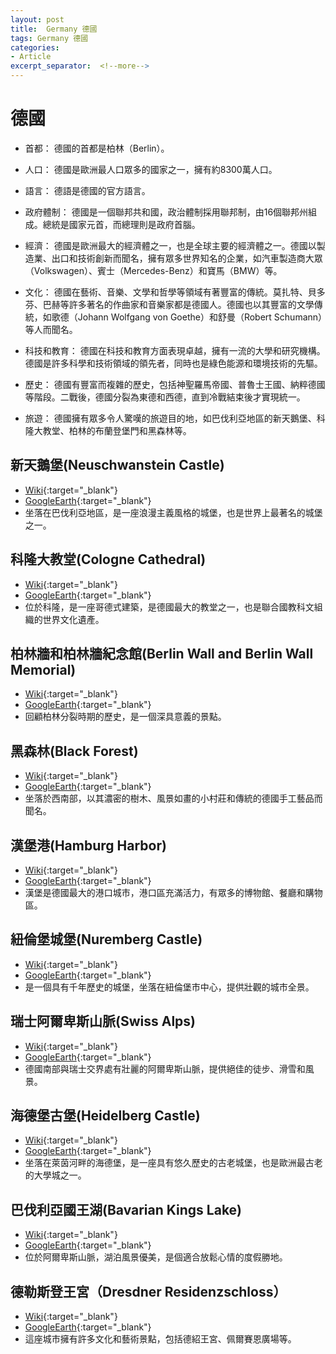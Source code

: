 ```yaml
---
layout: post
title:  Germany 德國
tags: Germany 德國 
categories:
- Article
excerpt_separator:  <!--more-->
---
```

# 德國
- 首都： 德國的首都是柏林（Berlin）。

- 人口： 德國是歐洲最人口眾多的國家之一，擁有約8300萬人口。

- 語言： 德語是德國的官方語言。

- 政府體制： 德國是一個聯邦共和國，政治體制採用聯邦制，由16個聯邦州組成。總統是國家元首，而總理則是政府首腦。

- 經濟： 德國是歐洲最大的經濟體之一，也是全球主要的經濟體之一。德國以製造業、出口和技術創新而聞名，擁有眾多世界知名的企業，如汽車製造商大眾（Volkswagen）、賓士（Mercedes-Benz）和寶馬（BMW）等。

- 文化： 德國在藝術、音樂、文學和哲學等領域有著豐富的傳統。莫扎特、貝多芬、巴赫等許多著名的作曲家和音樂家都是德國人。德國也以其豐富的文學傳統，如歌德（Johann Wolfgang von Goethe）和舒曼（Robert Schumann）等人而聞名。

- 科技和教育： 德國在科技和教育方面表現卓越，擁有一流的大學和研究機構。德國是許多科學和技術領域的領先者，同時也是綠色能源和環境技術的先驅。

- 歷史： 德國有豐富而複雜的歷史，包括神聖羅馬帝國、普魯士王國、納粹德國等階段。二戰後，德國分裂為東德和西德，直到冷戰結束後才實現統一。

- 旅遊： 德國擁有眾多令人驚嘆的旅遊目的地，如巴伐利亞地區的新天鵝堡、科隆大教堂、柏林的布蘭登堡門和黑森林等。

## 新天鵝堡(Neuschwanstein Castle)
- [Wiki](https://zh.wikipedia.org/wiki/新天鵝堡 "Wiki"){:target="_blank"} 
- [GoogleEarth](https://earth.google.com/web/search/Neuschwanstein+Castle/@47.55716718,10.74986277,940.4627483a,729.44387733d,34.99999931y,1.14214598h,62.77375711t,0r/ "GoogleEarth"){:target="_blank"} 
- 坐落在巴伐利亞地區，是一座浪漫主義風格的城堡，也是世界上最著名的城堡之一。

## 科隆大教堂(Cologne Cathedral)
- [Wiki](https://zh.wikipedia.org/wiki/科隆大教堂 "Wiki"){:target="_blank"} 
- [GoogleEarth](https://earth.google.com/web/search/Cologne+Cathedral/@50.94068756,6.9582953,54.01987257a,663.74205829d,34.99999972y,40.25610603h,65.13634182t,0r/ "GoogleEarth"){:target="_blank"} 
- 位於科隆，是一座哥德式建築，是德國最大的教堂之一，也是聯合國教科文組織的世界文化遺產。

## 柏林牆和柏林牆紀念館(Berlin Wall and Berlin Wall Memorial)
- [Wiki](https://zh.wikipedia.org/zh-tw/%E6%9F%8F%E6%9E%97%E7%89%86%E7%B4%80%E5%BF%B5%E7%A2%91 "Wiki"){:target="_blank"} 
- [GoogleEarth](https://earth.google.com/web/search/Berlin+Wall+and+Berlin+Wall+Memorial/@52.53502143,13.39110092,43.63228468a,709.97506471d,34.99999971y,37.62033319h,63.08703283t,0r/ "GoogleEarth"){:target="_blank"} 
- 回顧柏林分裂時期的歷史，是一個深具意義的景點。

## 黑森林(Black Forest)
- [Wiki](https://zh.wikipedia.org/zh-tw/%E9%BB%91%E6%9E%97%E5%B1%B1 "Wiki"){:target="_blank"} 
- [GoogleEarth](https://earth.google.com/web/search/Black+Forest/@48.23198287,8.44728107,684.7622909a,113877.5488382d,35y,2.3444643h,51.98128335t,0r/ "GoogleEarth"){:target="_blank"} 
- 坐落於西南部，以其濃密的樹木、風景如畫的小村莊和傳統的德國手工藝品而聞名。

## 漢堡港(Hamburg Harbor)
- [Wiki](https://zh.wikipedia.org/zh-tw/%E6%B1%89%E5%A0%A1%E6%B8%AF "Wiki"){:target="_blank"} 
- [GoogleEarth](https://earth.google.com/web/search/Hamburg+Harbor/@53.50942979,9.96547665,1.94872876a,27653.61700903d,34.99999774y,0h,0t,0r/ "GoogleEarth"){:target="_blank"} 
- 漢堡是德國最大的港口城市，港口區充滿活力，有眾多的博物館、餐廳和購物區。

## 紐倫堡城堡(Nuremberg Castle)
- [Wiki](https://zh.wikipedia.org/zh-tw/%E7%BA%BD%E4%BC%A6%E5%A0%A1%E5%9F%8E%E5%A0%A1 "Wiki"){:target="_blank"} 
- [GoogleEarth](https://earth.google.com/web/search/Nuremberg+Castle/@49.45768687,11.0757266,360.9136981a,711.53380462d,34.99999971y,7.99730939h,61.99309149t,0r/ "GoogleEarth"){:target="_blank"} 
- 是一個具有千年歷史的城堡，坐落在紐倫堡市中心，提供壯觀的城市全景。

## 瑞士阿爾卑斯山脈(Swiss Alps)
- [Wiki](https://zh.wikipedia.org/zh-tw/%E7%91%9E%E5%A3%AB%E9%98%BF%E7%88%BE%E5%8D%91%E6%96%AF%E5%B1%B1%E8%84%88 "Wiki"){:target="_blank"} 
- [GoogleEarth](https://earth.google.com/web/search/Swiss+Alps/@46.5608892,8.56346671,2146.15990717a,4070.99031576d,34.99999764y,25.46528814h,65.31508084t,0r/ "GoogleEarth"){:target="_blank"} 
- 德國南部與瑞士交界處有壯麗的阿爾卑斯山脈，提供絕佳的徒步、滑雪和風景。

## 海德堡古堡(Heidelberg Castle)
- [Wiki](https://zh.wikipedia.org/zh-tw/%E6%B5%B7%E5%BE%B7%E5%A0%A1%E5%9F%8E%E5%A0%A1 "Wiki"){:target="_blank"} 
- [GoogleEarth](https://earth.google.com/web/search/Heidelberg+Castle/@49.41084832,8.71570602,196.87646847a,738.59963169d,34.99999965y,17.8171519h,57.82150609t,0r/ "GoogleEarth"){:target="_blank"} 
- 坐落在萊茵河畔的海德堡，是一座具有悠久歷史的古老城堡，也是歐洲最古老的大學城之一。

## 巴伐利亞國王湖(Bavarian Kings Lake)
- [Wiki](https://zh.wikipedia.org/wiki/%E5%9B%BD%E7%8E%8B%E6%B9%96 "Wiki"){:target="_blank"} 
- [GoogleEarth](https://earth.google.com/web/search/Bavarian+Kings+Lake/@47.58796356,12.98914958,603.87667901a,769.29915008d,34.99999947y,11.90135543h,69.86008674t,0r/ "GoogleEarth"){:target="_blank"} 
- 位於阿爾卑斯山脈，湖泊風景優美，是個適合放鬆心情的度假勝地。

## 德勒斯登王宮（Dresdner Residenzschloss）
- [Wiki](https://zh.wikipedia.org/zh-tw/%E5%BE%B7%E7%B4%AF%E6%96%AF%E9%A1%BF%E7%8E%8B%E5%AE%AB "Wiki"){:target="_blank"} 
- [GoogleEarth](https://earth.google.com/web/search/%e5%be%b7%e5%9c%8b%e5%be%b7%e7%b4%af%e6%96%af%e9%a0%93+Taschenberg,+%e5%be%b7%e5%8b%92%e6%96%af%e7%99%bb%e7%8e%8b%e5%ae%ae/@51.05195741,13.73660893,136.4635777a,645.4255432d,35y,5.98061281h,48.5097181t,0r/ "GoogleEarth"){:target="_blank"} 
- 這座城市擁有許多文化和藝術景點，包括德紹王宮、佩爾賽恩廣場等。


